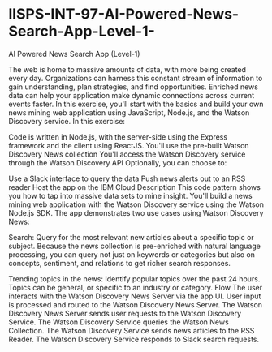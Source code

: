 # llSPS-INT-97-AI-Powered-News-Search-App-Level-1-
AI Powered News Search App (Level-1)

The web is home to massive amounts of data, with more being created every day. Organizations can harness this constant stream of information to gain understanding, plan strategies, and find opportunities. Enriched news data can help your application make dynamic connections across current events faster. In this exercise, you'll start with the basics and build your own news mining web application using JavaScript, Node.js, and the Watson Discovery service. In this exercise:

Code is written in Node.js, with the server-side using the Express framework and the client using ReactJS.
You'll use the pre-built Watson Discovery News collection
You'll access the Watson Discovery service through the Watson Discovery API
Optionally, you can choose to:

Use a Slack interface to query the data
Push news alerts out to an RSS reader
Host the app on the IBM Cloud
Description
This code pattern shows you how to tap into massive data sets to mine insight. You'll build a news mining web application with the Watson Discovery service using the Watson Node.js SDK. The app demonstrates two use cases using Watson Discovery News:

Search: Query for the most relevant new articles about a specific topic or subject. Because the news collection is pre-enriched with natural language processing, you can query not just on keywords or categories but also on concepts, sentiment, and relations to get richer search responses.

Trending topics in the news: Identify popular topics over the past 24 hours. Topics can be general, or specific to an industry or category.
Flow
The user interacts with the Watson Discovery News Server via the app UI.
User input is processed and routed to the Watson Discovery News Server.
The Watson Discovery News Server sends user requests to the Watson Discovery Service.
The Watson Discovery Service queries the Watson News Collection.
The Watson Discovery Service sends news articles to the RSS Reader.
The Watson Discovery Service responds to Slack search requests.
